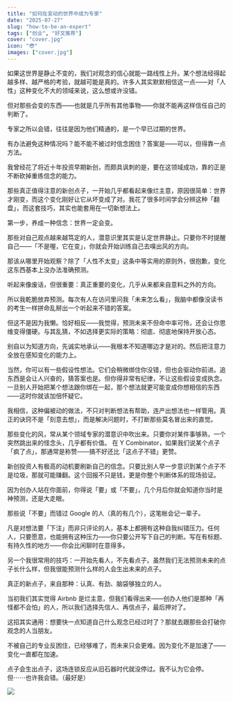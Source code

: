 ```yaml
---
title: "如何在变动的世界中成为专家"
date: "2025-07-27"
slug: "how-to-be-an-expert"
tags: ["创业", "好文推荐"]
cover: "cover.jpg"
icon: "😎"
images: ["cover.jpg"]
---
```

如果这世界是静止不变的，我们对观念的信心就能一路线性上升。某个想法经得起越多样、越严格的考验，就越可能是真的。许多人其实默默相信这一点——对「人性」这种变化不大的领域来说，这么想或许没错。



但对那些会变的东西——也就是几乎所有其他事物——你就不能再这样信任自己的判断了。



专家之所以会错，往往是因为他们精通的，是一个早已过期的世界。



有办法避免这种情况吗？能不能不被过时信念困住？答案是——可以，但得靠一点方法。



我曾经花了将近十年投资早期新创，而颇具讽刺的是，要在这领域成功，靠的正是不断砍掉重练信念的能力。



那些真正值得注意的新创点子，一开始几乎都看起来像烂主意，原因很简单：世界才刚变，而这个变化刚好让它从坏变成了对。我花了很多时间学会分辨这种「翻盘」，而这套技巧，其实也能套用在一切新想法上。



第一步，养成一种信念：世界一定会变。



那些对自己观点越来越笃定的人，潜意识里其实是认定世界静止。只要你不时提醒自己——「不是喔，它在变」，你就会开始训练自己去嗅出风的方向。



那该从哪里开始观察？除了「人性不太变」这条中等实用的原则外，很抱歉，变化这东西基本上没办法准确预测。



听起来像废话，但很重要：真正重要的变化，几乎从来都来自意料之外的方向。



所以我乾脆放弃预测。每次有人在访问里问我「未来怎么看」，我脑中都像没读书的考生一样拼命乱掰出一个听起来不错的答案。



但这不是因为我懒。恰好相反——我觉得，预测未来不但命中率可怜，还会让你思维变得僵硬。与其乱猜，不如选择更实际的策略：彻底、彻底地保持开放心态。



别自以为知道方向，先诚实地承认——我根本不知道哪边才是对的。然后把注意力全放在感知变化的能力上。



当然，你可以有一些假设性想法。它们会稍微绑住你没错，但也会驱动你前进。追东西是会让人兴奋的，猜答案也是。但你得非常有纪律，不让这些假设变成执念。
一旦别人开始把某个想法跟你绑在一起，那个想法就更可能变成你想相信的东西——这时你就该加倍怀疑它。



我相信，这种偏被动的做法，不只对判断想法有帮助，连产出想法也一样管用。真正的诀窍不是「刻意去想」，而是解决问题时，不打断那些莫名冒出来的直觉。



那些变化的风，常从某个领域专家的潜意识中吹出来。只要你对某件事够熟，一个突然跳出来的怪念头，几乎都有价值。
在 Y Combinator，如果我们说某个点子「疯了点」，那通常是称赞——搞不好还比「这点子不错」更赞。



新创投资人有极高的动机要刷新自己的信念。只要比别人早一步意识到某个点子不是垃圾，那就可能赚翻。这个回报不只是钱，更是你整个判断体系的现场验证。



因为创办人站在你面前，你得说「要」或「不要」，几个月后你就会知道你当时是神预测，还是大走眼。



那些说「不要」而错过 Google 的人（真的有几个），这笔帐会记一辈子。



凡是对想法要「下注」而非只评论的人，基本上都拥有这种自我纠错压力。任何人，只要愿意，也能拥有这种压力——你只要公开写下自己的判断。写在有标题、有持久性的地方——你会比闲聊时在意得多。



另一个我很常用的技巧：一开始先看人，不先看点子。虽然我们无法预测未来的点子长什么样，但我很能预测什么样的人会生出未来的点子。



真正的新点子，来自那种：认真、有劲、脑袋够独立的人。



当初我们其实觉得 Airbnb 是烂主意，但我们看得出来——创办人他们是那种「再怪都不会怕」的人，所以我们选择先信人、再信点子，最后押对了。



这招其实通用：想要快一点知道自己什么观念已经过时了？那就去跟那些会打破你观念的人当朋友。



不被自己的专业反困住，已经够难了，而未来只会更难。因为变化不是加速了——变化一直都在加速。



点子会生出点子，这场连锁反应从旧石器时代就没停过。我不认为它会停。
但⋯⋯也许我会错。（最好是）




![](https://prod-files-secure.s3.us-west-2.amazonaws.com/112d0858-5090-4d34-a606-b75eb8d65fd2/46476355-9cf3-4e99-9b7a-3531bc426380/1000202064.png?X-Amz-Algorithm=AWS4-HMAC-SHA256&X-Amz-Content-Sha256=UNSIGNED-PAYLOAD&X-Amz-Credential=ASIAZI2LB466XHLDMNC2%2F20251020%2Fus-west-2%2Fs3%2Faws4_request&X-Amz-Date=20251020T221244Z&X-Amz-Expires=3600&X-Amz-Security-Token=IQoJb3JpZ2luX2VjEE0aCXVzLXdlc3QtMiJGMEQCIGT5jo0g%2FrUQc94BK%2B2HtyuKh28t2pALfDwrT9r3l1W8AiBGp3Ptk8vRAVznrqgCiZ8CcvIRtD%2FfR4WNG5S32b884CqIBAj2%2F%2F%2F%2F%2F%2F%2F%2F%2F%2F8BEAAaDDYzNzQyMzE4MzgwNSIMNcV8BGgakqINVQJOKtwDK%2FHWOsE3EPAz1a6O%2Bscj3JBv5IFeyJBgrITXhpjihltWaqizIXQx%2BfCmjed06HGcYmwGEYc1WgxFqLwJHeEgdYskeV82u1rBDe8kXw94kjW%2FBvt0CTAPU%2FyhB0TySESni7cRWEPg8MDzpHrbL8%2FCQlPLgy7xLIaAPWdwmes1ijplmV36kGUxbf2VWhdxNQKWVQwCbJDwrPLnwm7LEYQjMQVsSUMYh5AndDvFDimJgvr4dppadeBPWqkW%2FOoyS21MwOMUR92E%2BPFRGdJjgH3Q1eTgNdT%2FkWPZNB2FSYE1C6bwdybYmpjM1muJYwKp76VTTSClOXL2q8JRgVEaSsLc4sb16bz%2F8TlKF2Hzj6zNFzHxejoZkTjWy8N3ZS%2Ba26OE%2FXLOuVjqOYPLRWEgOOhNzTLYuNnVbrAKyDYcxMhBv8HFX%2FpuUrmzAs0OFjBqM%2BeXfhaQQ6iFNZpzsRBQ09xwEnaYvKG6lScVfDIC3f%2BIM3U1cWkhmodcSmpHP7ChuImqzHHSZcwqpoHc23SxRKjgui%2FvIIgcCg0n7k4sKB4bELh90u0uP9V1HDf0mFnbQuhWhgU2F5lCoz%2FO4JPMFf1Rf6aPc5F21Pd40jxRy8mTc1dTPObR7ttBXddW6E0wp8HaxwY6pgEXvKNLf44YEUA9%2FawdEtWkHqWXJ9hA7ntprrsr5evof9MlxHk%2BfifHtsSsb4tja6m%2BSEze%2FClHLbR1uAvtuTO01YszXQWkqghiLKW6MNRlXSPBOH0bomYaxCEbkDYh%2FJKpoASPiM8Ug5wBNagiOUPZAhEywH40xNX4Twns2XjTGym7jTm%2FIH0unwy%2Fj%2Bhb3CK3VNH0wmv7h7ZKrNgCRI5ufKvWul1%2B&X-Amz-Signature=a24fc2d3086e1851e55ed307c11b3d159e833b234dbe5610a6ebe50e1bfab860&X-Amz-SignedHeaders=host&x-amz-checksum-mode=ENABLED&x-id=GetObject)


